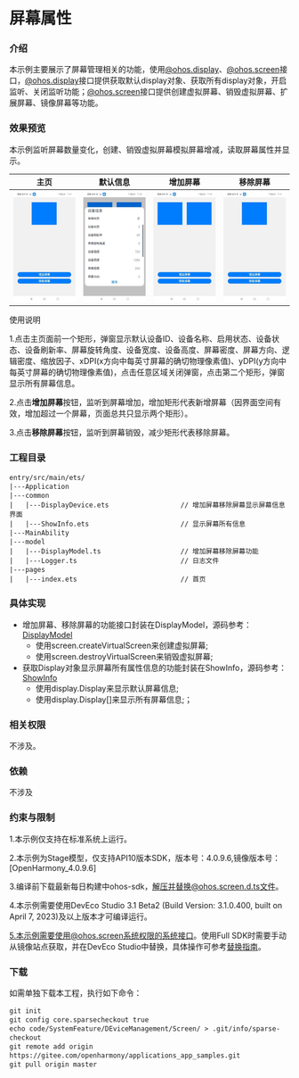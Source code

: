 # 屏幕属性

### 介绍

本示例主要展示了屏幕管理相关的功能，使用[@ohos.display](https://gitee.com/openharmony/docs/blob/master/zh-cn/application-dev/reference/apis/js-apis-display.md)、[@ohos.screen](https://gitee.com/openharmony/docs/blob/master/zh-cn/application-dev/reference/apis/js-apis-screen.md)接口，[@ohos.display](https://gitee.com/openharmony/docs/blob/master/zh-cn/application-dev/reference/apis/js-apis-display.md)接口提供获取默认display对象、获取所有display对象，开启监听、关闭监听功能；[@ohos.screen](https://gitee.com/openharmony/docs/blob/master/zh-cn/application-dev/reference/apis/js-apis-screen.md)接口提供创建虚拟屏幕、销毁虚拟屏幕、扩展屏幕、镜像屏幕等功能。

### 效果预览

本示例监听屏幕数量变化，创建、销毁虚拟屏幕模拟屏幕增减，读取屏幕属性并显示。

| 主页                              | 默认信息                                | 增加屏幕                        | 移除屏幕                           |
| --------------------------------- | --------------------------------------- | ------------------------------- | ---------------------------------- |
| ![](screenshots/device/index.png) | ![](screenshots/device/defaultInfo.png) | ![](screenshots/device/add.png) | ![](screenshots/device/remove.png) |

使用说明

1.点击主页面前一个矩形，弹窗显示默认设备ID、设备名称、启用状态、设备状态、设备刷新率、屏幕旋转角度、设备宽度、设备高度、屏幕密度、屏幕方向、逻辑密度、缩放因子、xDPI(x方向中每英寸屏幕的确切物理像素值)、yDPI(y方向中每英寸屏幕的确切物理像素值)，点击任意区域关闭弹窗，点击第二个矩形，弹窗显示所有屏幕信息。

2.点击**增加屏幕**按钮，监听到屏幕增加，增加矩形代表新增屏幕（因界面空间有效，增加超过一个屏幕，页面总共只显示两个矩形）。

3.点击**移除屏幕**按钮，监听到屏幕销毁，减少矩形代表移除屏幕。

### 工程目录

```
entry/src/main/ets/
|---Application
|---common
|   |---DisplayDevice.ets                  // 增加屏幕移除屏幕显示屏幕信息界面
|   |---ShowInfo.ets                       // 显示屏幕所有信息
|---MainAbility
|---model
|   |---DisplayModel.ts                    // 增加屏幕移除屏幕功能
|   |---Logger.ts                          // 日志文件
|---pages
|   |---index.ets                          // 首页
```

### 具体实现

- 增加屏幕、移除屏幕的功能接口封装在DisplayModel，源码参考：[DisplayModel](entry/src/main/ets/model/DisplayModel.ts)
  - 使用screen.createVirtualScreen来创建虚拟屏幕;
  - 使用screen.destroyVirtualScreen来销毁虚拟屏幕;
- 获取Display对象显示屏幕所有属性信息的功能封装在ShowInfo，源码参考：[ShowInfo](entry/src/main/ets/common/ShowInfo.ets)
  - 使用display.Display来显示默认屏幕信息;
  - 使用display.Display[]来显示所有屏幕信息;；

### 相关权限

不涉及。

### 依赖

不涉及

### 约束与限制

1.本示例仅支持在标准系统上运行。

2.本示例为Stage模型，仅支持API10版本SDK，版本号：4.0.9.6,镜像版本号：[OpenHarmony_4.0.9.6]

3.编译前下载最新每日构建中ohos-sdk，解压并替换@ohos.screen.d.ts文件。

4.本示例需要使用DevEco Studio 3.1 Beta2 (Build Version: 3.1.0.400, built on April 7, 2023)及以上版本才可编译运行。

5.本示例需要使用@ohos.screen系统权限的系统接口。使用Full SDK时需要手动从镜像站点获取，并在DevEco Studio中替换，具体操作可参考[替换指南](https://docs.openharmony.cn/pages/v3.2/zh-cn/application-dev/quick-start/full-sdk-switch-guide.md/)。

### 下载

如需单独下载本工程，执行如下命令：
```
git init
git config core.sparsecheckout true
echo code/SystemFeature/DEviceManagement/Screen/ > .git/info/sparse-checkout
git remote add origin https://gitee.com/openharmony/applications_app_samples.git
git pull origin master

```